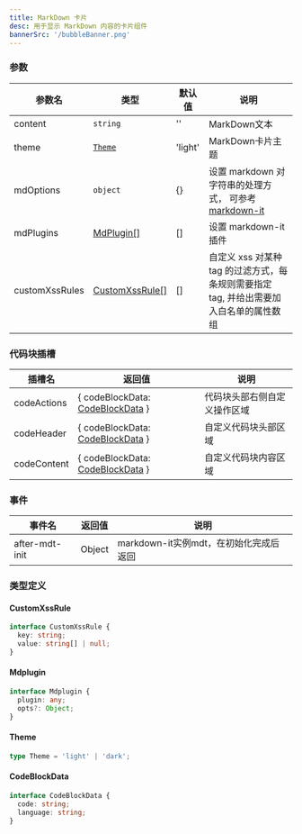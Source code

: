 ```yaml
---
title: MarkDown 卡片
desc: 用于显示 MarkDown 内容的卡片组件
bannerSrc: '/bubbleBanner.png'
---
```



### 参数

| 参数名         | 类型                              | 默认值   | 说明                                                   |
| -------------- | --------------------------------- | -------- | ------------------------------------------------------ |
| content        | `string`                          | ''       | MarkDown文本                                           |
| theme        | [`Theme`](#theme)                          | 'light'       | MarkDown卡片主题                                           |
| mdOptions        | `object`                          | {}       | 设置 markdown 对字符串的处理方式， 可参考[markdown-it](https://www.npmjs.com/package/markdown-it?activeTab=readme)|
| mdPlugins       | [MdPlugin[]](#mdplugin)       | []       | 设置 markdown-it 插件|
| customXssRules       | [CustomXssRule[]](#customxssrule)       | []       | 自定义 xss 对某种 tag 的过滤方式，每条规则需要指定 tag, 并给出需要加入白名单的属性数组|



### 代码块插槽

| 插槽名     | 返回值 | 说明               |
| ---------- | ------ | ------------------ |
| codeActions    | { codeBlockData: [CodeBlockData](#codeblockdata) }     | 代码块头部右侧自定义操作区域     |
| codeHeader     | { codeBlockData: [CodeBlockData](#codeblockdata) }     | 自定义代码块头部区域     |
| codeContent     | { codeBlockData: [CodeBlockData](#codeblockdata) }     | 自定义代码块内容区域     |

### 事件

| 事件名     | 返回值 | 说明               |
| ---------- | ------ | ------------------ |
| after-mdt-init    | Object  | markdown-it实例mdt，在初始化完成后返回     |

### 类型定义

#### CustomXssRule

```ts
interface CustomXssRule {
  key: string;
  value: string[] | null;
}
```

#### Mdplugin

```ts
interface Mdplugin {
  plugin: any;
  opts?: Object;
}

```
#### Theme

```ts
type Theme = 'light' | 'dark';
```

#### CodeBlockData

```ts
interface CodeBlockData {
  code: string;
  language: string;
}
``` 